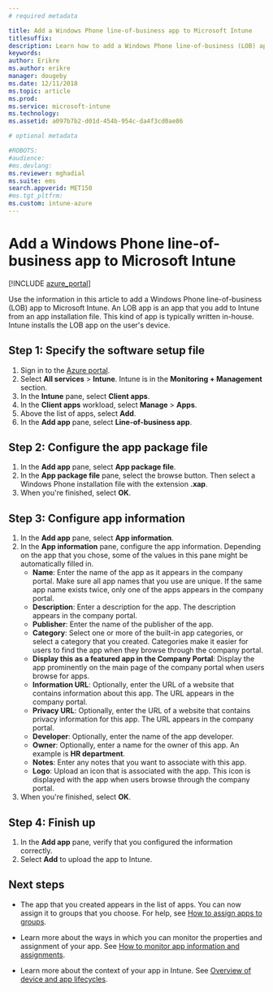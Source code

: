 ```yaml
---
# required metadata

title: Add a Windows Phone line-of-business app to Microsoft Intune 
titlesuffix: 
description: Learn how to add a Windows Phone line-of-business (LOB) app using Microsoft Intune.
keywords:
author: Erikre
ms.author: erikre
manager: dougeby
ms.date: 12/11/2018
ms.topic: article
ms.prod:
ms.service: microsoft-intune
ms.technology:
ms.assetid: a097b7b2-d01d-454b-954c-da4f3cd0ae86

# optional metadata

#ROBOTS:
#audience:
#ms.devlang:
ms.reviewer: mghadial
ms.suite: ems
search.appverid: MET150
#ms.tgt_pltfrm:
ms.custom: intune-azure
---
```


# Add a Windows Phone line-of-business app to Microsoft Intune

[!INCLUDE [azure_portal](./includes/azure_portal.md)]

Use the information in this article to add a Windows Phone line-of-business (LOB) app to Microsoft Intune. An LOB app is an app that you add to Intune from an app installation file. This kind of app is typically written in-house. Intune installs the LOB app on the user's device. 

## Step 1: Specify the software setup file

1. Sign in to the [Azure portal](https://portal.azure.com).
2. Select **All services** > **Intune**. Intune is in the **Monitoring + Management** section.
3. In the **Intune** pane, select **Client apps**.
4. In the **Client apps** workload, select **Manage** > **Apps**.
5. Above the list of apps, select **Add**.
6. In the **Add app** pane, select **Line-of-business app**.

## Step 2: Configure the app package file

1. In the **Add app** pane, select **App package file**.
2. In the **App package file** pane, select the browse button. Then select a Windows Phone installation file with the extension **.xap**.
3. When you're finished, select **OK**.


## Step 3: Configure app information

1. In the **Add app** pane, select **App information**.
2. In the **App information** pane, configure the app information. Depending on the app that you chose, some of the values in this pane might be automatically filled in.
	- **Name**: Enter the name of the app as it appears in the company portal. Make sure all app names that you use are unique. If the same app name exists twice, only one of the apps appears in the company portal.
	- **Description**: Enter a description for the app. The description appears in the company portal.
	- **Publisher**: Enter the name of the publisher of the app.
	- **Category**: Select one or more of the built-in app categories, or select a category that you created. Categories make it easier for users to find the app when they browse through the company portal.
	- **Display this as a featured app in the Company Portal**: Display the app prominently on the main page of the company portal when users browse for apps.
	- **Information URL**: Optionally, enter the URL of a website that contains information about this app. The URL appears in the company portal.
	- **Privacy URL**: Optionally, enter the URL of a website that contains privacy information for this app. The URL appears in the company portal.
	- **Developer**: Optionally, enter the name of the app developer.
	- **Owner**: Optionally, enter a name for the owner of this app. An example is **HR department**.
	- **Notes**: Enter any notes that you want to associate with this app.
	- **Logo**: Upload an icon that is associated with the app. This icon is displayed with the app when users browse through the company portal.
3. When you're finished, select **OK**.

## Step 4: Finish up

1. In the **Add app** pane, verify that you configured the information correctly.
2. Select **Add** to upload the app to Intune.

## Next steps

- The app that you created appears in the list of apps. You can now assign it to groups that you choose. For help, see [How to assign apps to groups](apps-deploy.md).

- Learn more about the ways in which you can monitor the properties and assignment of your app. See [How to monitor app information and assignments](apps-monitor.md).

- Learn more about the context of your app in Intune. See [Overview of device and app lifecycles](introduction-device-app-lifecycles.md).
